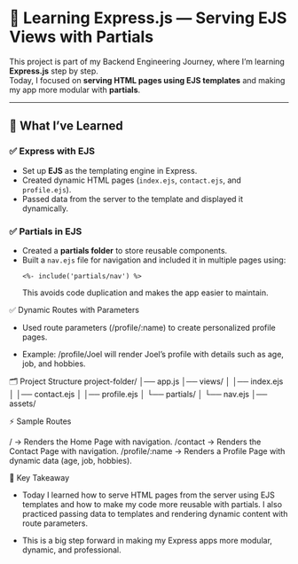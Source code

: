 # 🚀 Learning Express.js — Serving EJS Views with Partials

This project is part of my Backend Engineering Journey, where I’m learning **Express.js** step by step.  
Today, I focused on **serving HTML pages using EJS templates** and making my app more modular with **partials**.

---

## 📌 What I’ve Learned

### ✅ Express with EJS

- Set up **EJS** as the templating engine in Express.
- Created dynamic HTML pages (`index.ejs`, `contact.ejs`, and `profile.ejs`).
- Passed data from the server to the template and displayed it dynamically.

### ✅ Partials in EJS

- Created a **partials folder** to store reusable components.
- Built a `nav.ejs` file for navigation and included it in multiple pages using:
  ```ejs
  <%- include('partials/nav') %>
  ```
  This avoids code duplication and makes the app easier to maintain.

✅ Dynamic Routes with Parameters

- Used route parameters (/profile/:name) to create personalized profile pages.

- Example: /profile/Joel will render Joel’s profile with details such as age, job, and hobbies.

🗂️ Project Structure
project-folder/
│── app.js
│── views/
│ │── index.ejs
│ │── contact.ejs
│ │── profile.ejs
│ └── partials/
│ └── nav.ejs
│── assets/

⚡ Sample Routes

/ → Renders the Home Page with navigation.
/contact → Renders the Contact Page with navigation.
/profile/:name → Renders a Profile Page with dynamic data (age, job, hobbies).

🎯 Key Takeaway

- Today I learned how to serve HTML pages from the server using EJS templates and how to make my code more reusable with partials. I also practiced passing data to templates and rendering dynamic content with route parameters.

- This is a big step forward in making my Express apps more modular, dynamic, and professional.
